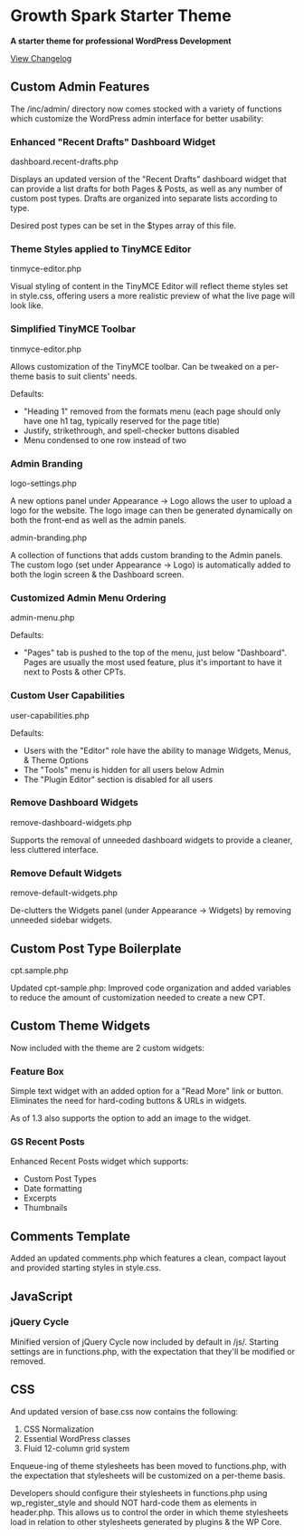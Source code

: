 # Growth Spark Starter Theme 
**A starter theme for professional WordPress Development**

[View Changelog](https://github.com/growthspark/gs-starter-theme/wiki/Changelog)

## Custom Admin Features

The /inc/admin/ directory now comes stocked with a variety of functions which customize the WordPress admin interface for better usability:

### Enhanced "Recent Drafts" Dashboard Widget

dashboard.recent-drafts.php

Displays an updated version of the "Recent Drafts" dashboard widget that can provide a list drafts for both Pages & Posts, as well as any number of custom post types.  Drafts are organized into separate lists according to type.

Desired post types can be set in the $types array of this file.

### Theme Styles applied to TinyMCE Editor 

tinmyce-editor.php

Visual styling of content in the TinyMCE Editor will reflect theme styles set in style.css, offering users a more realistic preview of what the live page will look like.

### Simplified TinyMCE Toolbar

tinmyce-editor.php

Allows customization of the TinyMCE toolbar.  Can be tweaked on a per-theme basis to suit clients' needs.

Defaults:
* "Heading 1" removed from the formats menu (each page should only have one h1 tag, typically reserved for the page title)
* Justify, strikethrough, and spell-checker buttons disabled
* Menu condensed to one row instead of two

### Admin Branding

logo-settings.php

A new options panel under Appearance -> Logo allows the user to upload a logo for the website.  The logo image can then be generated dynamically on both the front-end as well as the admin panels.

admin-branding.php

A collection of functions that adds custom branding to the Admin panels.  The custom logo (set under Appearance -> Logo) is automatically added to both the login screen & the Dashboard screen.

### Customized Admin Menu Ordering

admin-menu.php

Defaults:
* "Pages" tab is pushed to the top of the menu, just below "Dashboard".  Pages are usually the most used feature, plus it's important to have it next to Posts & other CPTs. 

### Custom User Capabilities

user-capabilities.php

Defaults:
* Users with the "Editor" role have the ability to manage Widgets, Menus, & Theme Options
* The "Tools" menu is hidden for all users below Admin
* The "Plugin Editor" section is disabled for all users

### Remove Dashboard Widgets

remove-dashboard-widgets.php

Supports the removal of unneeded dashboard widgets to provide a cleaner, less cluttered interface.

### Remove Default Widgets

remove-default-widgets.php

De-clutters the Widgets panel (under Appearance -> Widgets) by removing unneeded sidebar widgets.

## Custom Post Type Boilerplate 

cpt.sample.php

Updated cpt-sample.php: Improved code organization and added variables to reduce the amount of customization needed to create a new CPT.

## Custom Theme Widgets

Now included with the theme are 2 custom widgets:

### Feature Box

Simple text widget with an added option for a "Read More" link or button.  Eliminates the need for hard-coding buttons & URLs in widgets.

As of 1.3 also supports the option to add an image to the widget.

### GS Recent Posts

Enhanced Recent Posts widget which supports:

- Custom Post Types
- Date formatting
- Excerpts
- Thumbnails

## Comments Template

Added an updated comments.php which features a clean, compact layout and provided starting styles in style.css.

## JavaScript


### jQuery Cycle
Minified version of jQuery Cycle now included by default in /js/.  Starting settings are in functions.php, with the expectation that they'll be modified or removed.

## CSS

And updated version of base.css now contains the following:

1. CSS Normalization
2. Essential WordPress classes
3. Fluid 12-column grid system

Enqueue-ing of theme stylesheets has been moved to functions.php, with the expectation that stylesheets will be customized on a per-theme basis.   

Developers should configure their stylesheets in functions.php using wp_register_style and should NOT hard-code them as <link > elements in header.php.  This allows us to control the order in which theme stylesheets load in relation to other stylesheets generated by plugins & the WP Core.




